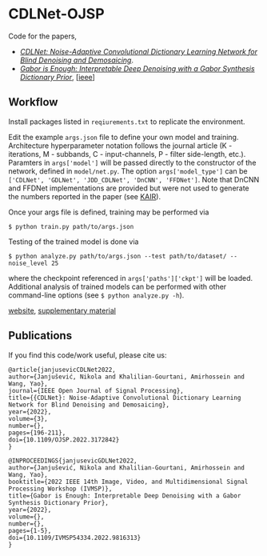 # CDLNet-OJSP

Code for the papers, 
- [*CDLNet: Noise-Adaptive Convolutional Dictionary Learning
Network for Blind Denoising and Demosaicing*](https://ieeexplore.ieee.org/document/9769957/).
- [*Gabor is Enough: Interpretable Deep Denoising with a Gabor Synthesis Dictionary Prior*](https://arxiv.org/abs/2204.11146), [[ieee](https://ieeexplore.ieee.org/document/9816313)]

## Workflow
Install packages listed in `reqiurements.txt` to replicate the environment.

Edit the example `args.json` file to define your own model and training.
Architecture hyperparameter notation follows the journal article (K -
iterations, M - subbands, C - input-channels, P - filter side-length, etc.).
Paramters in `args['model']` will be passed directly to the constructor of the
network, defined in `model/net.py`. The option `args['model_type']` can be
`['CDLNet', 'GDLNet', 'JDD_CDLNet', 'DnCNN', 'FFDNet']`. Note that DnCNN and FFDNet implementations are provided but were not used to generate the numbers reported in the paper (see [KAIR](https://github.com/cszn/KAIR)).

Once your args file is defined, training may be performed via
```
$ python train.py path/to/args.json
```

Testing of the trained model is done via 
```
$ python analyze.py path/to/args.json --test path/to/dataset/ --noise_level 25
```
where the checkpoint referenced in `args['paths']['ckpt']` will be loaded.
Additional analysis of trained models can be performed with other command-line
options (see `$ python analyze.py -h`).

[website](https://nikopj.github.io/projects/dcdl), [supplementary material](https://nikopj.github.io/notes/cdlnet_supp)


## Publications

If you find this code/work useful, please cite us:
```
@article{janjusevicCDLNet2022,
author={Janjušević, Nikola and Khalilian-Gourtani, Amirhossein and Wang, Yao},
journal={IEEE Open Journal of Signal Processing}, 
title={{CDLNet}: Noise-Adaptive Convolutional Dictionary Learning Network for Blind Denoising and Demosaicing}, 
year={2022},
volume={3},
number={},
pages={196-211},
doi={10.1109/OJSP.2022.3172842}
}
```
```
@INPROCEEDINGS{janjusevicGDLNet2022,
author={Janjušević, Nikola and Khalilian-Gourtani, Amirhossein and Wang, Yao},
booktitle={2022 IEEE 14th Image, Video, and Multidimensional Signal Processing Workshop (IVMSP)}, 
title={Gabor is Enough: Interpretable Deep Denoising with a Gabor Synthesis Dictionary Prior}, 
year={2022},
volume={},
number={},
pages={1-5},
doi={10.1109/IVMSP54334.2022.9816313}
}
```
